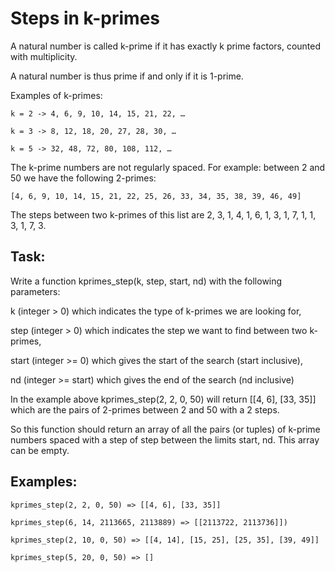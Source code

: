 # Steps in k-primes

A natural number is called k-prime if it has exactly k prime factors, counted with multiplicity.

A natural number is thus prime if and only if it is 1-prime.

Examples of k-primes:
```
k = 2 -> 4, 6, 9, 10, 14, 15, 21, 22, …

k = 3 -> 8, 12, 18, 20, 27, 28, 30, …

k = 5 -> 32, 48, 72, 80, 108, 112, …
```

The k-prime numbers are not regularly spaced. For example: between 2 and 50 we have the following 2-primes:

```[4, 6, 9, 10, 14, 15, 21, 22, 25, 26, 33, 34, 35, 38, 39, 46, 49]```

The steps between two k-primes of this list are 2, 3, 1, 4, 1, 6, 1, 3, 1, 7, 1, 1, 3, 1, 7, 3.

## Task:
Write a function kprimes_step(k, step, start, nd) with the following parameters:

k (integer > 0) which indicates the type of k-primes we are looking for,

step (integer > 0) which indicates the step we want to find between two k-primes,

start (integer >= 0) which gives the start of the search (start inclusive),

nd (integer >= start) which gives the end of the search (nd inclusive)

In the example above kprimes_step(2, 2, 0, 50) will return [[4, 6], [33, 35]] which are the pairs of 2-primes between 2 and 50 with a 2 steps.

So this function should return an array of all the pairs (or tuples) of k-prime numbers spaced with a step of step between the limits start, nd. This array can be empty.

## Examples:
```
kprimes_step(2, 2, 0, 50) => [[4, 6], [33, 35]]

kprimes_step(6, 14, 2113665, 2113889) => [[2113722, 2113736]])

kprimes_step(2, 10, 0, 50) => [[4, 14], [15, 25], [25, 35], [39, 49]]

kprimes_step(5, 20, 0, 50) => []
```
